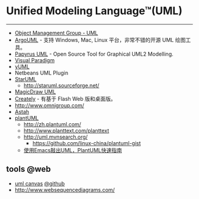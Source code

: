 
# Unified Modeling Language™(UML)

----

* [Object Management Group - UML](http://www.uml.org/)
* [ArgoUML](http://argouml.tigris.org/) - 支持 Windows, Mac, Linux 平台，非常不错的开源 UML 绘图工具。
* [Papyrus UML](http://www.papyrusuml.org) - Open Source Tool for Graphical UML2 Modelling.
* [Visual Paradigm](http://www.visual-paradigm.com/)
* [yUML](http://yuml.me)
* Netbeans UML Plugin
* [StarUML](http://staruml.io/)
  * http://staruml.sourceforge.net/
* [MagicDraw UML](http://www.nomagic.com/products/magicdraw.html)
* [Creately](http://creately.com/) - 有基于 Flash Web 版和桌面版。
* http://www.omnigroup.com/
* [Astah](http://astah.net/)
* [plantUML](http://plantuml.com/)
  * http://zh.plantuml.com/
  * http://www.planttext.com/planttext
  * http://uml.mvnsearch.org/
    * https://github.com/linux-china/plantuml-gist
  * [使用Emacs敲出UML，PlantUML快速指南](http://archive.3zso.com/archives/plantuml-quickstart.html)

## tools @web

* [uml canvas](http://umlcanvas.org/)
    [@github](https://github.com/christophevg/UmlCanvas)
* http://www.websequencediagrams.com/

